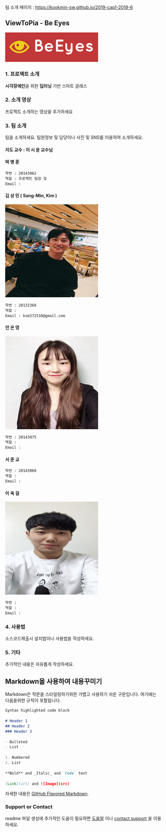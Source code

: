 팀 소개 페이지 : https://kookmin-sw.github.io/2019-cap1-2019-6

## ViewToPia - Be Eyes

<img src="/img/logo.png" alt="logo" width="300"/>

### 1. 프로잭트 소개

**시각장애인**을 위한 **딥러닝** 기반 스마트 글래스  

### 2. 소개 영상

프로젝트 소개하는 영상을 추가하세요

### 3. 팀 소개

팀을 소개하세요.
팀원정보 및 담당이나 사진 및 SNS를 이용하여 소개하세요.

#### 지도 교수 : 이 시 윤 교수님

#### **박 병 훈**

```markdown
학번 : 20143062
역할 : 프로젝트 팀장 및 
Email : 
```

#### **김 상 민 ( Sang-Min, Kim )**

<img src="/img/Kim.jpeg" alt="Kim" width="300" height="300"/>

```markdown
학번 : 20132368
역할 : 
Email : ksm372510@gmail.com
```

#### **안 은 영**

<img src="/img/Ahn.jpeg" alt="Ahn" width="300" height="300"/>

```markdown
학번 : 20143075
역할 :
Email : 
```

#### **서 준 교**

```markdown
학번 : 20143068
역할 :
Email : 
```

#### **이 옥 걸**

<img src="/img/Lee.jpeg" alt="Lee" width="300" height="300"/>

```markdown
학번 : 
역할 :
Email : 
```

### 4. 사용법

소스코드제출시 설치법이나 사용법을 작성하세요.

### 5. 기타

추가적인 내용은 자유롭게 작성하세요.


## Markdown을 사용하여 내용꾸미기

Markdown은 작문을 스타일링하기위한 가볍고 사용하기 쉬운 구문입니다. 여기에는 다음을위한 규칙이 포함됩니다.

```markdown
Syntax highlighted code block

# Header 1
## Header 2
### Header 3

- Bulleted
- List

1. Numbered
2. List

**Bold** and _Italic_ and `Code` text

[Link](url) and ![Image](src)
```

자세한 내용은 [GitHub Flavored Markdown](https://guides.github.com/features/mastering-markdown/).

### Support or Contact

readme 파일 생성에 추가적인 도움이 필요하면 [도움말](https://help.github.com/articles/about-readmes/) 이나 [contact support](https://github.com/contact) 을 이용하세요.
